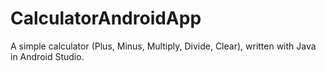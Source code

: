 # CalculatorAndroidApp
A simple calculator (Plus, Minus, Multiply, Divide, Clear), written with Java in Android Studio.
